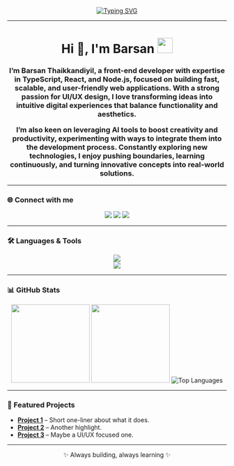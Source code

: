 <!-- Typing animation intro -->
<p align="center">
  <a href="https://git.io/typing-svg">
    <img src="https://readme-typing-svg.herokuapp.com?font=Fira+Code&pause=1000&color=F74C7E&center=true&vCenter=true&width=500&lines=Hi+%F0%9F%91%8B%2C+I'm+Barsan;Front-end+Developer;TypeScript+%7C+React+%7C+Node.js;UI%2FUX+Enthusiast+%F0%9F%8E%A8;Loves+AI+Tools+%E2%9C%A8" alt="Typing SVG" />
  </a>
</p>

---

<h1 align="center">
  Hi 👋, I'm Barsan 
  <img src="https://media.giphy.com/media/hvRJCLFzcasrR4ia7z/giphy.gif" width="35"/>
</h1>
<h3 align="center">
 I’m Barsan Thaikkandiyil, a front-end developer with expertise in TypeScript, React, and Node.js, focused on building fast, scalable, and user-friendly web applications. With a strong passion for UI/UX design, I love transforming ideas into intuitive digital experiences that balance functionality and aesthetics.

I’m also keen on leveraging AI tools to boost creativity and productivity, experimenting with ways to integrate them into the development process. Constantly exploring new technologies, I enjoy pushing boundaries, learning continuously, and turning innovative concepts into real-world solutions.
</h3>

---

### 🌐 Connect with me
<p align="center">
  <a href="https://twitter.com/barsanchoolur"><img src="https://img.shields.io/badge/Twitter-1DA1F2?style=for-the-badge&logo=twitter&logoColor=white"/></a>
  <a href="https://linkedin.com/in/barsanchoolur/"><img src="https://img.shields.io/badge/LinkedIn-0077B5?style=for-the-badge&logo=linkedin&logoColor=white"/></a>
  <a href="https://instagram.com/bars.an._"><img src="https://img.shields.io/badge/Instagram-E4405F?style=for-the-badge&logo=instagram&logoColor=white"/></a>
</p>

---

### 🛠️ Languages & Tools
<p align="center">
  <img src="https://skillicons.dev/icons?i=js,ts,react,html,css,tailwind,nodejs,express,mongodb,python,cs,angular,astro,remix" /><br/>
  <img src="https://skillicons.dev/icons?i=git,github,vscode,figma,photoshop,blender,bootstrap,canva,gcp,sass" />
</p>

---

### 📊 GitHub Stats
<p align="center">
  <img src="https://github-readme-stats.vercel.app/api?username=Barsaan&show_icons=true&theme=default&hide_border=true" height="180em"/>
  <img src="https://github-readme-streak-stats.herokuapp.com/?user=Barsaan&theme=default&hide_border=true" height="180em"/>
  <img src="https://github-readme-stats.vercel.app/api/top-langs/?username=Barsaan&layout=compact&theme=default&hide_border=true" alt="Top Languages" />
</p>

---


### 🚀 Featured Projects
- [**Project 1**](#) – Short one-liner about what it does.  
- [**Project 2**](#) – Another highlight.  
- [**Project 3**](#) – Maybe a UI/UX focused one.  

---

<p align="center">✨ Always building, always learning ✨</p>
